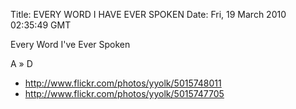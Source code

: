 Title: EVERY WORD I HAVE EVER SPOKEN
Date: Fri, 19 March 2010 02:35:49 GMT

Every Word I've Ever Spoken

A » D

- http://www.flickr.com/photos/yyolk/5015748011
- http://www.flickr.com/photos/yyolk/5015747705
